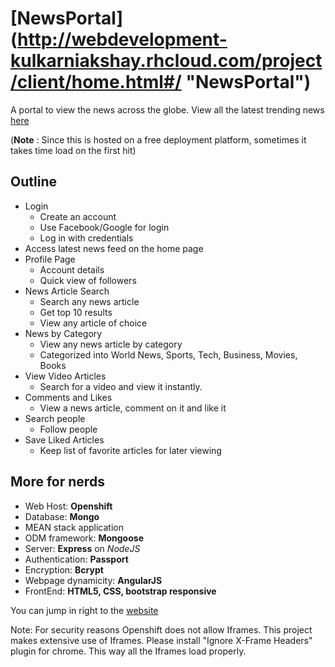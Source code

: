 # [NewsPortal] (http://webdevelopment-kulkarniakshay.rhcloud.com/project/client/home.html#/ "NewsPortal")

A portal to view the news across the globe. View all the latest trending news [here](http://webdevelopment-kulkarniakshay.rhcloud.com/project/client/home.html#/ "NewsPortal")

(__Note__ : Since this is hosted on a free deployment platform, sometimes it takes time load on the first hit)

## Outline

+ Login
  - Create an account
  - Use Facebook/Google for login
  - Log in with credentials
+ Access latest news feed on the home page
+ Profile Page
  - Account details
  - Quick view of followers
+ News Article Search
  - Search any news article
  - Get top 10 results
  - View any article of choice
+ News by Category
  - View any news article by category
  - Categorized into World News, Sports, Tech, Business, Movies, Books
+ View Video Articles
  - Search for a video and view it instantly.
+ Comments and Likes
  - View a news article, comment on it and like it
+ Search people
  - Follow people
+ Save Liked Articles
  - Keep list of favorite articles for later viewing
  
## More for nerds

+	Web Host: __Openshift__
+	Database: __Mongo__
+	MEAN stack application
+	ODM framework: __Mongoose__
+	Server: __Express__ on *NodeJS*
+	Authentication: __Passport__
+	Encryption: __Bcrypt__
+	Webpage dynamicity: __AngularJS__
+	FrontEnd: __HTML5, CSS, bootstrap responsive__


You can jump in right to the [website](http://webdevelopment-kulkarniakshay.rhcloud.com/project/client/home.html#/ "NewsPortal")

Note: For security reasons Openshift does not allow Iframes. This project makes extensive use of Iframes. Please install "Ignore X-Frame Headers" plugin for chrome.
      This way all the Iframes load properly.